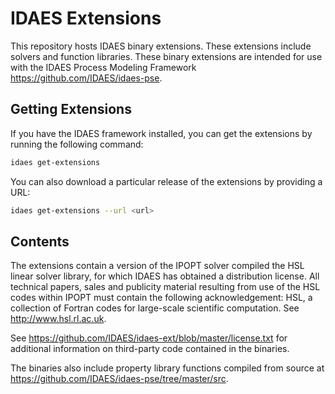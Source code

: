 # IDAES Extensions

This repository hosts IDAES binary extensions.  These extensions include solvers and function libraries.  These binary extensions are intended for use with the IDAES Process Modeling Framework https://github.com/IDAES/idaes-pse. 

## Getting Extensions

If you have the IDAES framework installed, you can get the extensions by running the following command:

```sh
idaes get-extensions
```

You can also download a particular release of the extensions by providing a URL:

```sh
idaes get-extensions --url <url>
```

## Contents

The extensions contain a version of the IPOPT solver compiled the HSL linear solver library, for which IDAES has obtained 
a distribution license. All technical papers, sales and publicity material resulting from use of the HSL codes within IPOPT 
must contain the following acknowledgement: HSL, a collection of Fortran codes for large-scale scientific computation. See http://www.hsl.rl.ac.uk.

See https://github.com/IDAES/idaes-ext/blob/master/license.txt for additional information on third-party code contained 
in the binaries.

The binaries also include property library functions compiled from source at https://github.com/IDAES/idaes-pse/tree/master/src.
